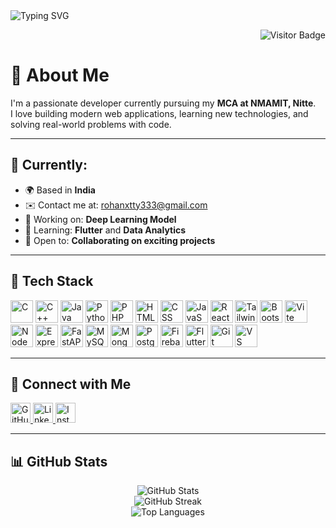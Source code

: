 <!-- Header Image -->
<img src="https://readme-typing-svg.herokuapp.com?font=Fira+Code&size=24&pause=1000&color=0891B2&center=true&vCenter=true&width=435&lines=Hi+there!+I'm+Rohan+Shetty;Full+Stack+Developer;Open+to+Collaborations+%F0%9F%91%8D" alt="Typing SVG" />

<!-- Visitor Badge -->
<p align="right">
  <img src="https://visitor-badge.laobi.icu/badge?page_id=Shetty852.Shetty852" alt="Visitor Badge" />
</p>

# 👋 About Me

I'm a passionate developer currently pursuing my **MCA at NMAMIT, Nitte**.  
I love building modern web applications, learning new technologies, and solving real-world problems with code.

---

## 🧠 Currently:

- 🌍 Based in **India**
- ✉️ Contact me at: [rohanxtty333@gmail.com](mailto:rohanxtty333@gmail.com)
- 🔭 Working on:  **Deep Learning Model**
- 🌱 Learning: **Flutter** and **Data Analytics**
- 🤝 Open to: **Collaborating on exciting projects**

---

## 🧰 Tech Stack

<p align="left">
  <!-- Languages -->
  <img src="https://raw.githubusercontent.com/danielcranney/readme-generator/main/public/icons/skills/c-colored.svg" width="36" title="C"/>
  <img src="https://raw.githubusercontent.com/danielcranney/readme-generator/main/public/icons/skills/cplusplus-colored.svg" width="36" title="C++"/>
  <img src="https://raw.githubusercontent.com/danielcranney/readme-generator/main/public/icons/skills/java-colored.svg" width="36" title="Java"/>
  <img src="https://raw.githubusercontent.com/danielcranney/readme-generator/main/public/icons/skills/python-colored.svg" width="36" title="Python"/>
  <img src="https://raw.githubusercontent.com/danielcranney/readme-generator/main/public/icons/skills/php-colored.svg" width="36" title="PHP"/>
  
  <!-- Frontend -->
  <img src="https://raw.githubusercontent.com/danielcranney/readme-generator/main/public/icons/skills/html5-colored.svg" width="36" title="HTML"/>
  <img src="https://raw.githubusercontent.com/danielcranney/readme-generator/main/public/icons/skills/css3-colored.svg" width="36" title="CSS"/>
  <img src="https://raw.githubusercontent.com/danielcranney/readme-generator/main/public/icons/skills/javascript-colored.svg" width="36" title="JavaScript"/>
  <img src="https://raw.githubusercontent.com/danielcranney/readme-generator/main/public/icons/skills/react-colored.svg" width="36" title="React"/>
  <img src="https://raw.githubusercontent.com/danielcranney/readme-generator/main/public/icons/skills/tailwindcss-colored.svg" width="36" title="TailwindCSS"/>
  <img src="https://raw.githubusercontent.com/danielcranney/readme-generator/main/public/icons/skills/bootstrap-colored.svg" width="36" title="Bootstrap"/>
  <img src="https://raw.githubusercontent.com/danielcranney/readme-generator/main/public/icons/skills/vite-colored.svg" width="36" title="Vite"/>

  <!-- Backend -->
  <img src="https://raw.githubusercontent.com/danielcranney/readme-generator/main/public/icons/skills/nodejs-colored.svg" width="36" title="NodeJS"/>
  <img src="https://raw.githubusercontent.com/danielcranney/readme-generator/main/public/icons/skills/express-colored-dark.svg" width="36" title="Express"/>
  <img src="https://raw.githubusercontent.com/danielcranney/readme-generator/main/public/icons/skills/fastapi-colored.svg" width="36" title="FastAPI"/>

  <!-- DBs -->
  <img src="https://raw.githubusercontent.com/danielcranney/readme-generator/main/public/icons/skills/mysql-colored.svg" width="36" title="MySQL"/>
  <img src="https://raw.githubusercontent.com/danielcranney/readme-generator/main/public/icons/skills/mongodb-colored.svg" width="36" title="MongoDB"/>
  <img src="https://raw.githubusercontent.com/danielcranney/readme-generator/main/public/icons/skills/postgresql-colored.svg" width="36" title="PostgreSQL"/>
  <img src="https://raw.githubusercontent.com/danielcranney/readme-generator/main/public/icons/skills/firebase-colored.svg" width="36" title="Firebase"/>

  <!-- Tools -->
  <img src="https://raw.githubusercontent.com/danielcranney/readme-generator/main/public/icons/skills/flutter-colored.svg" width="36" title="Flutter"/>
  <img src="https://raw.githubusercontent.com/danielcranney/readme-generator/main/public/icons/skills/git-colored.svg" width="36" title="Git"/>
  <img src="https://raw.githubusercontent.com/danielcranney/readme-generator/main/public/icons/skills/visualstudiocode-colored.svg" width="36" title="VS Code"/>
</p>

---

## 🔗 Connect with Me

<p align="left">
  <a href="https://github.com/Shetty852" target="_blank">
    <img src="https://cdn-icons-png.flaticon.com/512/733/733553.png" width="32" alt="GitHub" />
  </a>
  <a href="https://www.linkedin.com/in/rohan-shetty-1603ba230" target="_blank">
    <img src="https://cdn-icons-png.flaticon.com/512/174/174857.png" width="32" alt="LinkedIn" />
  </a>
  <a href="https://www.instagram.com/shettyr_o_h_a_n" target="_blank">
    <img src="https://cdn-icons-png.flaticon.com/512/2111/2111463.png" width="32" alt="Instagram" />
  </a>
</p>

---

## 📊 GitHub Stats

<p align="center">
  <img src="https://github-readme-stats.vercel.app/api?username=Shetty852&show_icons=true&theme=tokyonight" alt="GitHub Stats" />
  <br/>
  <img src="https://github-readme-streak-stats.herokuapp.com/?user=Shetty852&theme=tokyonight" alt="GitHub Streak" />
  <br/>
  <img src="https://github-readme-stats.vercel.app/api/top-langs/?username=Shetty852&layout=compact&theme=tokyonight" alt="Top Languages" />
</p>
